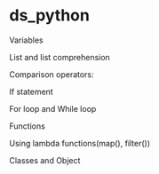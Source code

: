 # ds_python
Variables

List and list comprehension

Comparison operators:

If statement

For loop and While loop

Functions 

Using lambda functions(map(), filter())

Classes and Object



